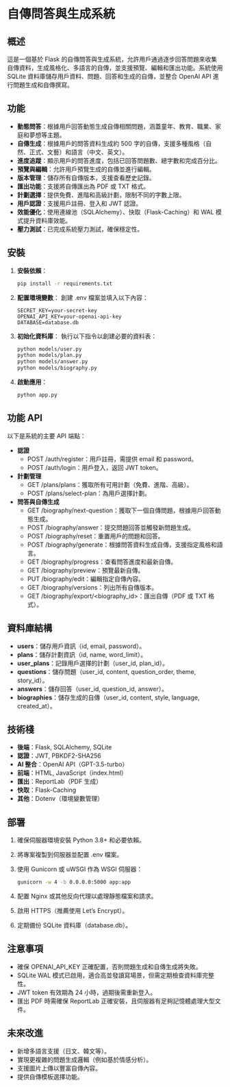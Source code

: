 # 自傳問答與生成系統

## 概述

這是一個基於 Flask 的自傳問答與生成系統，允許用戶通過逐步回答問題來收集自傳資料，生成風格化、多語言的自傳，並支援預覽、編輯和匯出功能。系統使用 SQLite 資料庫儲存用戶資料、問題、回答和生成的自傳，並整合 OpenAI API 進行問題生成和自傳撰寫。

## 功能

- **動態問答**：根據用戶回答動態生成自傳相關問題，涵蓋童年、教育、職業、家庭和夢想等主題。
- **自傳生成**：根據用戶的問答資料生成約 500 字的自傳，支援多種風格（自然、正式、文藝）和語言（中文、英文）。
- **進度追蹤**：顯示用戶的問答進度，包括已回答問題數、總字數和完成百分比。
- **預覽與編輯**：允許用戶預覽生成的自傳並進行編輯。
- **版本管理**：儲存所有自傳版本，支援查看歷史記錄。
- **匯出功能**：支援將自傳匯出為 PDF 或 TXT 格式。
- **計劃選擇**：提供免費、進階和高級計劃，限制不同的字數上限。
- **用戶認證**：支援用戶註冊、登入和 JWT 認證。
- **效能優化**：使用連線池（SQLAlchemy）、快取（Flask-Caching）和 WAL 模式提升資料庫效能。
- **壓力測試**：已完成系統壓力測試，確保穩定性。

## 安裝

1. **安裝依賴**：

   ```bash
   pip install -r requirements.txt
   ```
2. **配置環境變數**： 創建 .env 檔案並填入以下內容：

   ```
   SECRET_KEY=your-secret-key
   OPENAI_API_KEY=your-openai-api-key
   DATABASE=database.db
   ```
3. **初始化資料庫**： 執行以下指令以創建必要的資料表：

   ```bash
   python models/user.py
   python models/plan.py
   python models/answer.py
   python models/biography.py
   ```
4. **啟動應用**：

   ```bash
   python app.py
   ```

## 功能 API

以下是系統的主要 API 端點：

- **認證**
  - POST /auth/register：用戶註冊，需提供 email 和 password。
  - POST /auth/login：用戶登入，返回 JWT token。
- **計劃管理**
  - GET /plans/plans：獲取所有可用計劃（免費、進階、高級）。
  - POST /plans/select-plan：為用戶選擇計劃。
- **問答與自傳生成**
  - GET /biography/next-question：獲取下一個自傳問題，根據用戶回答動態生成。
  - POST /biography/answer：提交問題回答並觸發新問題生成。
  - POST /biography/reset：重置用戶的問題和回答。
  - POST /biography/generate：根據問答資料生成自傳，支援指定風格和語言。
  - GET /biography/progress：查看問答進度和最新自傳。
  - GET /biography/preview：預覽最新自傳。
  - PUT /biography/edit：編輯指定自傳內容。
  - GET /biography/versions：列出所有自傳版本。
  - GET /biography/export/&lt;biography_id&gt;：匯出自傳（PDF 或 TXT 格式）。

## 資料庫結構

- **users**：儲存用戶資訊（id, email, password）。
- **plans**：儲存計劃資訊（id, name, word_limit）。
- **user_plans**：記錄用戶選擇的計劃（user_id, plan_id）。
- **questions**：儲存問題（user_id, content, question_order, theme, story_id）。
- **answers**：儲存回答（user_id, question_id, answer）。
- **biographies**：儲存生成的自傳（user_id, content, style, language, created_at）。

## 技術棧

- **後端**：Flask, SQLAlchemy, SQLite
- **認證**：JWT, PBKDF2-SHA256
- **AI 整合**：OpenAI API（GPT-3.5-turbo）
- **前端**：HTML, JavaScript（index.html）
- **匯出**：ReportLab（PDF 生成）
- **快取**：Flask-Caching
- **其他**：Dotenv（環境變數管理）

## 部署

1. 確保伺服器環境安裝 Python 3.8+ 和必要依賴。
2. 將專案複製到伺服器並配置 .env 檔案。
3. 使用 Gunicorn 或 uWSGI 作為 WSGI 伺服器：

   ```bash
   gunicorn -w 4 -b 0.0.0.0:5000 app:app
   ```
4. 配置 Nginx 或其他反向代理以處理靜態檔案和請求。
5. 啟用 HTTPS（推薦使用 Let’s Encrypt）。
6. 定期備份 SQLite 資料庫（database.db）。

## 注意事項

- 確保 OPENAI_API_KEY 正確配置，否則問題生成和自傳生成將失敗。
- SQLite WAL 模式已啟用，適合高並發讀寫場景，但需定期檢查資料庫完整性。
- JWT token 有效期為 24 小時，過期後需重新登入。
- 匯出 PDF 時需確保 ReportLab 正確安裝，且伺服器有足夠記憶體處理大型文件。

## 未來改進

- 新增多語言支援（日文、韓文等）。
- 實現更複雜的問題生成邏輯（例如基於情感分析）。
- 支援圖片上傳以豐富自傳內容。
- 提供自傳模板選擇功能。